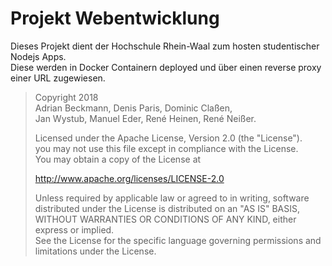 # Projekt Webentwicklung

Dieses Projekt dient der Hochschule Rhein-Waal zum hosten studentischer Nodejs Apps.  
Diese werden in Docker Containern deployed und über einen reverse proxy einer URL zugewiesen.

> Copyright 2018  
> Adrian Beckmann, Denis Paris, Dominic Claßen,  
> Jan Wystub, Manuel Eder, René Heinen, René Neißer.
> 
> Licensed under the Apache License, Version 2.0 (the "License").  
> you may not use this file except in compliance with the License.  
> You may obtain a copy of the License at  
>
>   http://www.apache.org/licenses/LICENSE-2.0  
>
> Unless required by applicable law or agreed to in writing, software  
> distributed under the License is distributed on an "AS IS" BASIS,  
> WITHOUT WARRANTIES OR CONDITIONS OF ANY KIND, either express or implied.  
> See the License for the specific language governing permissions and  
> limitations under the License.  
